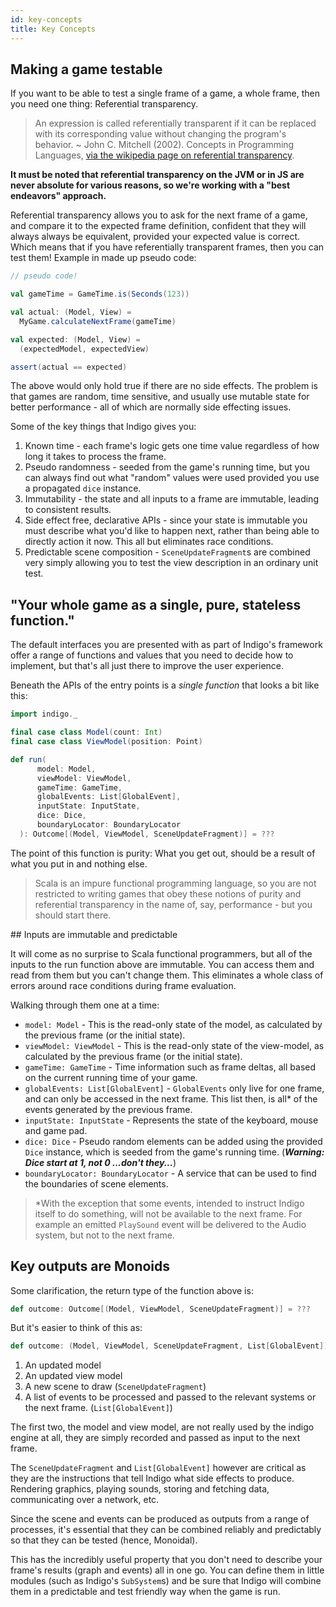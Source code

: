 ```yaml
---
id: key-concepts
title: Key Concepts
---
```


## Making a game testable

If you want to be able to test a single frame of a game, a whole frame, then you need one thing: Referential transparency.

> An expression is called referentially transparent if it can be replaced with its corresponding value without changing the program's behavior. ~ John C. Mitchell (2002). Concepts in Programming Languages, [via the wikipedia page on referential transparency](https://en.wikipedia.org/wiki/Referential_transparency).

**It must be noted that referential transparency on the JVM or in JS are never absolute for various reasons, so we're working with a "best endeavors" approach.**

Referential transparency allows you to ask for the next frame of a game, and compare it to the expected frame definition, confident that they will always always be equivalent, provided your expected value is correct. Which means that if you have referentially transparent frames, then you can test them! Example in made up pseudo code:

```scala
// pseudo code!

val gameTime = GameTime.is(Seconds(123))

val actual: (Model, View) =
  MyGame.calculateNextFrame(gameTime)

val expected: (Model, View) =
  (expectedModel, expectedView)

assert(actual == expected)
```

The above would only hold true if there are no side effects. The problem is that games are random, time sensitive, and usually use mutable state for better performance - all of which are normally side effecting issues.

Some of the key things that Indigo gives you:

1. Known time - each frame's logic gets one time value regardless of how long it takes to process the frame.
2. Pseudo randomness - seeded from the game's running time, but you can always find out what "random" values were used provided you use a propagated `dice` instance.
3. Immutability - the state and all inputs to a frame are immutable, leading to consistent results.
4. Side effect free, declarative APIs - since your state is immutable you must describe what you'd like to happen next, rather than being able to directly action it now. This all but eliminates race conditions.
5. Predictable scene composition - `SceneUpdateFragment`s are combined very simply allowing you to test the view description in an ordinary unit test.

## "Your whole game as a single, pure, stateless function."

The default interfaces you are presented with as part of Indigo's framework offer a range of functions and values that you need to decide how to implement, but that's all just there to improve the user experience.

Beneath the APIs of the entry points is a _single function_ that looks a bit like this:

```scala mdoc
import indigo._

final case class Model(count: Int)
final case class ViewModel(position: Point)

def run(
      model: Model,
      viewModel: ViewModel,
      gameTime: GameTime,
      globalEvents: List[GlobalEvent],
      inputState: InputState,
      dice: Dice,
      boundaryLocator: BoundaryLocator
  ): Outcome[(Model, ViewModel, SceneUpdateFragment)] = ???
```

The point of this function is purity: What you get out, should be a result of what you put in and nothing else.

> Scala is an impure functional programming language, so you are not restricted to writing games that obey these notions of purity and referential transparency in the name of, say, performance -  but you should start there.

## Inputs are immutable and predictable

It will come as no surprise to Scala functional programmers, but all of the inputs to the run function above are immutable. You can access them and read from them but you can't change them. This eliminates a whole class of errors around race conditions during frame evaluation.

Walking through them one at a time:

- `model: Model` - This is the read-only state of the model, as calculated by the previous frame (or the initial state).
- `viewModel: ViewModel` - This is the read-only state of the view-model, as calculated by the previous frame (or the initial state).
- `gameTime: GameTime` - Time information such as frame deltas, all based on the current running time of your game.
- `globalEvents: List[GlobalEvent]` - `GlobalEvents` only live for one frame, and can only be accessed in the next frame. This list then, is all* of the events generated by the previous frame.
- `inputState: InputState` - Represents the state of the keyboard, mouse and game pad.
- `dice: Dice` - Pseudo random elements can be added using the provided `Dice` instance, which is seeded from the game's running time. (***Warning: Dice start at 1, not 0 ...don't they...***)
- `boundaryLocator: BoundaryLocator` - A service that can be used to find the boundaries of scene elements.

> *With the exception that some events, intended to instruct Indigo itself to do something, will not be available to the next frame. For example an emitted `PlaySound` event will be delivered to the Audio system, but not to the next frame.

## Key outputs are Monoids

Some clarification, the return type of the function above is:

```scala mdoc
def outcome: Outcome[(Model, ViewModel, SceneUpdateFragment)] = ???
```

But it's easier to think of this as:

```scala mdoc:nest
def outcome: (Model, ViewModel, SceneUpdateFragment, List[GlobalEvent]) = ???
```

1. An updated model
2. An updated view model
3. A new scene to draw (`SceneUpdateFragment`)
4. A list of events to be processed and passed to the relevant systems or the next frame. (`List[GlobalEvent]`)

The first two, the model and view model, are not really used by the indigo engine at all, they are simply recorded and passed as input to the next frame.

The `SceneUpdateFragment` and `List[GlobalEvent]` however are critical as they are the instructions that tell Indigo what side effects to produce. Rendering graphics, playing sounds, storing and fetching data, communicating over a network, etc.

Since the scene and events can be produced as outputs from a range of processes, it's essential that they can be combined reliably and predictably so that they can be tested (hence, Monoidal).

This has the incredibly useful property that you don't need to describe your frame's results (graph and events) all in one go. You can define them in little modules (such as Indigo's `SubSystem`s) and be sure that Indigo will combine them in a predictable and test friendly way when the game is run.
